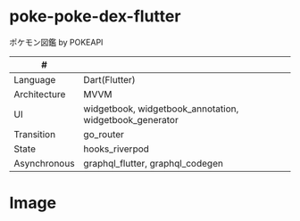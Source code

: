 # poke-poke-dex-flutter
ポケモン図鑑 by POKEAPI 

| # | |
| ---- | ---- |
| Language| Dart(Flutter) |
| Architecture | MVVM |
| UI | widgetbook, widgetbook_annotation, widgetbook_generator |
| Transition | go_router |
| State | hooks_riverpod |
| Asynchronous | graphql_flutter, graphql_codegen |

# Image
